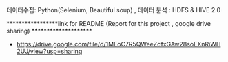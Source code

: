 
데이터수집: Python(Selenium, Beautiful soup)  , 데이터 분석 : HDFS &amp; HIVE 2.0

*****************link for README (Report for this project , google drive sharing) ********************
- https://drive.google.com/file/d/1MEoC7R5QWeeZofxGAw28soEXnRiWH2UJ/view?usp=sharing
